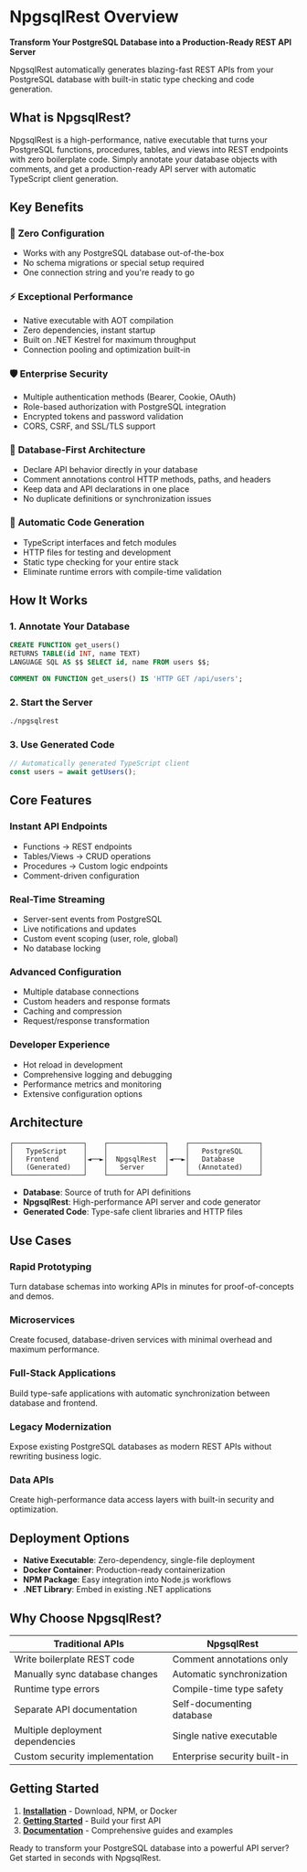 # NpgsqlRest Overview

**Transform Your PostgreSQL Database into a Production-Ready REST API Server**

NpgsqlRest automatically generates blazing-fast REST APIs from your PostgreSQL database with built-in static type checking and code generation.

## What is NpgsqlRest?

NpgsqlRest is a high-performance, native executable that turns your PostgreSQL functions, procedures, tables, and views into REST endpoints with zero boilerplate code. Simply annotate your database objects with comments, and get a production-ready API server with automatic TypeScript client generation.

## Key Benefits

### 🚀 **Zero Configuration**
- Works with any PostgreSQL database out-of-the-box
- No schema migrations or special setup required
- One connection string and you're ready to go

### ⚡ **Exceptional Performance**
- Native executable with AOT compilation
- Zero dependencies, instant startup
- Built on .NET Kestrel for maximum throughput
- Connection pooling and optimization built-in

### 🛡️ **Enterprise Security**
- Multiple authentication methods (Bearer, Cookie, OAuth)
- Role-based authorization with PostgreSQL integration
- Encrypted tokens and password validation
- CORS, CSRF, and SSL/TLS support

### 🎯 **Database-First Architecture**
- Declare API behavior directly in your database
- Comment annotations control HTTP methods, paths, and headers
- Keep data and API declarations in one place
- No duplicate definitions or synchronization issues

### 📱 **Automatic Code Generation**
- TypeScript interfaces and fetch modules
- HTTP files for testing and development
- Static type checking for your entire stack
- Eliminate runtime errors with compile-time validation

## How It Works

### 1. Annotate Your Database
```sql
CREATE FUNCTION get_users()
RETURNS TABLE(id INT, name TEXT)
LANGUAGE SQL AS $$ SELECT id, name FROM users $$;

COMMENT ON FUNCTION get_users() IS 'HTTP GET /api/users';
```

### 2. Start the Server
```bash
./npgsqlrest
```

### 3. Use Generated Code
```typescript
// Automatically generated TypeScript client
const users = await getUsers();
```

## Core Features

### **Instant API Endpoints**
- Functions → REST endpoints
- Tables/Views → CRUD operations
- Procedures → Custom logic endpoints
- Comment-driven configuration

### **Real-Time Streaming**
- Server-sent events from PostgreSQL
- Live notifications and updates
- Custom event scoping (user, role, global)
- No database locking

### **Advanced Configuration**
- Multiple database connections
- Custom headers and response formats
- Caching and compression
- Request/response transformation

### **Developer Experience**
- Hot reload in development
- Comprehensive logging and debugging
- Performance metrics and monitoring
- Extensive configuration options

## Architecture

```
┌─────────────────┐    ┌──────────────┐    ┌─────────────────┐
│   TypeScript    │    │              │    │   PostgreSQL    │
│   Frontend      │◄──►│  NpgsqlRest  │◄──►│   Database      │
│   (Generated)   │    │   Server     │    │  (Annotated)    │
└─────────────────┘    └──────────────┘    └─────────────────┘
```

- **Database**: Source of truth for API definitions
- **NpgsqlRest**: High-performance API server and code generator  
- **Generated Code**: Type-safe client libraries and HTTP files

## Use Cases

### **Rapid Prototyping**
Turn database schemas into working APIs in minutes for proof-of-concepts and demos.

### **Microservices**
Create focused, database-driven services with minimal overhead and maximum performance.

### **Full-Stack Applications**
Build type-safe applications with automatic synchronization between database and frontend.

### **Legacy Modernization**
Expose existing PostgreSQL databases as modern REST APIs without rewriting business logic.

### **Data APIs**
Create high-performance data access layers with built-in security and optimization.

## Deployment Options

- **Native Executable**: Zero-dependency, single-file deployment
- **Docker Container**: Production-ready containerization
- **NPM Package**: Easy integration into Node.js workflows
- **.NET Library**: Embed in existing .NET applications

## Why Choose NpgsqlRest?

| Traditional APIs | NpgsqlRest |
|------------------|------------|
| Write boilerplate REST code | Comment annotations only |
| Manually sync database changes | Automatic synchronization |
| Runtime type errors | Compile-time type safety |
| Separate API documentation | Self-documenting database |
| Multiple deployment dependencies | Single native executable |
| Custom security implementation | Enterprise security built-in |

## Getting Started

1. **[Installation](./INSTALLATION.md)** - Download, NPM, or Docker
2. **[Getting Started](./GETTING_STARTED.md)** - Build your first API
3. **[Documentation](./docs/)** - Comprehensive guides and examples

Ready to transform your PostgreSQL database into a powerful API server? Get started in seconds with NpgsqlRest.